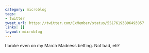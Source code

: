```yaml
---
category: microblog
tags:
- twitter
tweet_url: https://twitter.com/ExMember/status/55176193896493057
links: []
layout: microblog
---
```

I broke even on my March Madness betting. Not bad, eh?
